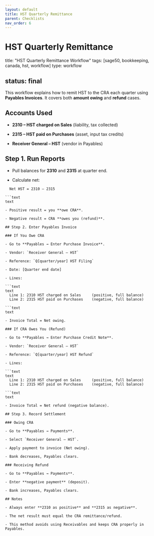 ```yaml
---
layout: default
title: HST Quarterly Remittance
parent: Checklists
nav_order: 6
---
```


# HST Quarterly Remittance

title: "HST Quarterly Remittance Workflow"
tags: [sage50, bookkeeping, canada, hst, workflow]
type: workflow

## status: final

This workflow explains how to remit HST to the CRA each quarter using **Payables Invoices**. It covers both **amount owing** and **refund** cases.

## Accounts Used

- **2310 – HST charged on Sales** (liability, tax collected)

- **2315 – HST paid on Purchases** (asset, input tax credits)

- **Receiver General – HST** (vendor in Payables)

## Step 1. Run Reports

- Pull balances for **2310** and **2315** at quarter end.

- Calculate net:

```text
  Net HST = 2310 – 2315

```text
text

- Positive result = you **owe CRA**.

- Negative result = CRA **owes you (refund)**.

## Step 2. Enter Payables Invoice

### If You Owe CRA

- Go to **Payables → Enter Purchase Invoice**.

- Vendor: `Receiver General – HST`

- Reference: `Q[quarter/year] HST Filing`

- Date: [Quarter end date]

- Lines:

```text
text
  Line 1: 2310 HST charged on Sales     (positive, full balance)
  Line 2: 2315 HST paid on Purchases    (negative, full balance)

```text
text

- Invoice Total = Net owing.

### If CRA Owes You (Refund)

- Go to **Payables → Enter Purchase Credit Note**.

- Vendor: `Receiver General – HST`

- Reference: `Q[quarter/year] HST Refund`

- Lines:

```text
text
  Line 1: 2310 HST charged on Sales     (positive, full balance)
  Line 2: 2315 HST paid on Purchases    (negative, full balance)

```text
text

- Invoice Total = Net refund (negative balance).

## Step 3. Record Settlement

### Owing CRA

- Go to **Payables → Payments**.

- Select `Receiver General – HST`.

- Apply payment to invoice (Net owing).

- Bank decreases, Payables clears.

### Receiving Refund

- Go to **Payables → Payments**.

- Enter **negative payment** (deposit).

- Bank increases, Payables clears.

## Notes

- Always enter **2310 as positive** and **2315 as negative**.

- The net result must equal the CRA remittance/refund.

- This method avoids using Receivables and keeps CRA properly in Payables.
